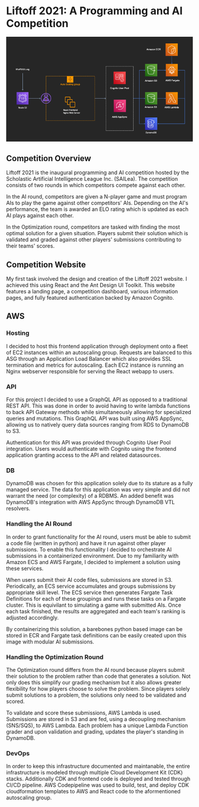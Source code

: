 # Liftoff 2021: A Programming and AI Competition

![Diagram](images/SaileaCloudDiagram.png)

## Competition Overview

Liftoff 2021 is the inaugural programming and AI competition hosted by the Scholastic Artificial Intelligence League Inc. (SAILea). The competition consists of two rounds in which competitors compete against each other.

In the AI round, competitors are given a N-player game and must program AIs to play the game against other competitors' AIs. Depending on the AI's performance, the team is awarded an ELO rating which is updated as each AI plays against each other.

In the Optimization round, competitors are tasked with finding the most optimal solution for a given situation. Players submit their solution which is validated and graded against other players' submissions contributing to their teams' scores.

## Competition Website
My first task involved the design and creation of the Liftoff 2021 website. I achieved this using React and the Ant Design UI Toolkit. This website features a landing page, a competition dashboard, various information pages, and fully featured authentication backed by Amazon Cognito.

## AWS

### Hosting
I decided to host this frontend application through deployment onto a fleet of EC2 instances within an autoscaling group. Requests are balanced to this ASG through an Application Load Balancer which also provides SSL termination and metrics for autoscaling. Each EC2 instance is running an Nginx webserver responsible for serving the React webapp to users.

### API
For this project I decided to use a GraphQL API as opposed to a traditional REST API. This was done in order to avoid having to write lambda functions to back API Gateway methods while simultaneously allowing for specialized queries and mutations. This GraphQL API was built using AWS AppSync, allowing us to natively query data sources ranging from RDS to DynamoDB to S3.

Authentication for this API was provided through Cognito User Pool integration. Users would authenticate with Cognito using the frontend application granting access to the API and related datasources.

### DB
DynamoDB was chosen for this application solely due to its stature as a fully managed service. The data for this application was very simple and did not warrant the need (or complexity) of a RDBMS. An added benefit was DynamoDB's integration with AWS AppSync through DynamoDB VTL resolvers.

### Handling the AI Round
In order to grant functionality for the AI round, users must be able to submit a code file (written in python) and have it run against other player submissions. To enable this functionality I decided to orchestrate AI submissions in a containerized environment. Due to my familiarity with Amazon ECS and AWS Fargate, I decided to implement a solution using these services.

When users submit their AI code files, submissions are stored in S3. Periodically, an ECS service accumulates and groups submissions by appropriate skill level. The ECS service then generates Fargate Task Definitions for each of these groupings and runs these tasks on a Fargate cluster. This is equivilant to simulating a game with submitted AIs. Once each task finished, the results are aggregated and each team's ranking is adjusted accordingly.

By containerizing this solution, a barebones python based image can be stored in ECR and Fargate task definitions can be easily created upon this image with modular AI submissions.

### Handling the Optimization Round
The Optimization round differs from the AI round because players submit their solution to the problem rather than code that generates a solution. Not only does this simplify our grading mechanism but it also allows greater flexibility for how players choose to solve the problem. Since players solely submit solutions to a problem, the solutions only need to be validated and scored.

To validate and score these submissions, AWS Lambda is used. Submissions are stored in S3 and are fed, using a decoupling mechanism (SNS/SQS), to AWS Lambda. Each problem has a unique Lambda Function grader and upon validation and grading, updates the player's standing in DynamoDB.

### DevOps
In order to keep this infrastructure documented and maintanable, the entire infrastructure is modeled through multiple Cloud Development Kit (CDK) stacks.
Additionally CDK and frontend code is deployed and tested through CI/CD pipeline. AWS Codepipeline was used to build, test, and deploy CDK cloudformation templates to AWS and React code to the aformentioned autoscaling group.